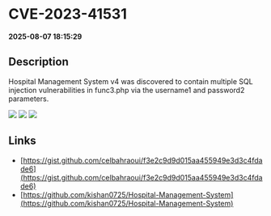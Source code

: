 # CVE-2023-41531

**2025-08-07 18:15:29**

## Description
Hospital Management System v4 was discovered to contain multiple SQL injection vulnerabilities in func3.php via the username1 and password2 parameters.

![](https://img.shields.io/static/v1?label=Score&message=8.8&color=red)
![](https://img.shields.io/static/v1?label=Severity&message=HIGH&color=red)
![](https://img.shields.io/static/v1?label=CWE&message=SQL&color=green)

## Links
- [https://gist.github.com/celbahraoui/f3e2c9d9d015aa455949e3d3c4fdade6](https://gist.github.com/celbahraoui/f3e2c9d9d015aa455949e3d3c4fdade6)
- [https://github.com/kishan0725/Hospital-Management-System](https://github.com/kishan0725/Hospital-Management-System)
